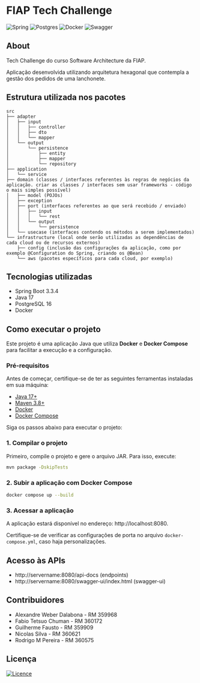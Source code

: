 # FIAP Tech Challenge

![Spring](https://img.shields.io/badge/spring-%236DB33F.svg?style=for-the-badge&logo=spring&logoColor=white)
![Postgres](https://img.shields.io/badge/postgres-%23316192.svg?style=for-the-badge&logo=postgresql&logoColor=white)
![Docker](https://img.shields.io/badge/docker-%230db7ed.svg?style=for-the-badge&logo=docker&logoColor=white)
![Swagger](https://img.shields.io/badge/-Swagger-%23Clojure?style=for-the-badge&logo=swagger&logoColor=white)


## About 

Tech Challenge do curso Software Architecture da FIAP. 

Aplicação desenvolvida utilizando arquitetura hexagonal que contempla a gestão dos pedidos de uma lanchonete.  

## Estrutura utilizada nos pacotes

```
src
├── adapter
│   ├── input
│   │   ├── controller
│   │   ├── dto
│   │   └── mapper
│   └── output
│       └── persistence
│           ├── entity
│           ├── mapper
│           └── repository
├── application
│   └── service
├── domain (classes / interfaces referentes às regras de negócios da aplicação. criar as classes / interfaces sem usar frameworks - código o mais simples possível)
│   ├── model (POJOs)
│   ├── exception
│   ├── port (interfaces referentes ao que será recebido / enviado)
│   │   ├── input
│   │   │   └── rest
│   │   └── output
│   │       └── persistence
│   └── usecase (interfaces contendo os métodos a serem implementados)
└── infrastructure (local onde serão utilizadas as dependências de cada cloud ou de recursos externos)
    ├── config (inclusão das configurações da aplicação, como por exemplo @Configuration do Spring, criando os @Bean)
    └── aws (pacotes específicos para cada cloud, por exemplo)
```

## Tecnologias utilizadas

* Spring Boot 3.3.4
* Java 17
* PostgreSQL 16
* Docker

## Como executar o projeto

Este projeto é uma aplicação Java que utiliza **Docker** e **Docker Compose** para facilitar a execução e a configuração.

### Pré-requisitos

Antes de começar, certifique-se de ter as seguintes ferramentas instaladas em sua máquina:

- [Java 17+](https://www.oracle.com/java/technologies/javase/jdk17-archive-downloads.html)
- [Maven 3.8+](https://maven.apache.org/)
- [Docker](https://www.docker.com/)
- [Docker Compose](https://docs.docker.com/compose/)

Siga os passos abaixo para executar o projeto:

### 1. Compilar o projeto
Primeiro, compile o projeto e gere o arquivo JAR. Para isso, execute:

```bash
mvn package -DskipTests
```

### 2. Subir a aplicação com Docker Compose
```bash
docker compose up --build
```

### 3. Acessar a aplicação
A aplicação estará disponível no endereço: http://localhost:8080.

Certifique-se de verificar as configurações de porta no arquivo `docker-compose.yml`, caso haja personalizações.

## Acesso às APIs

* http://servername:8080/api-docs (endpoints)
* http://servername:8080/swagger-ui/index.html (swagger-ui)

## Contribuidores
* Alexandre Weber Dalabona - RM 359968
* Fabio Tetsuo Chuman - RM 360172
* Guilherme Fausto - RM 359909
* Nicolas Silva - RM 360621
* Rodrigo M Pereira - RM 360575


## Licença
[![Licence](https://img.shields.io/github/license/Ileriayo/markdown-badges?style=for-the-badge)](./LICENSE)

